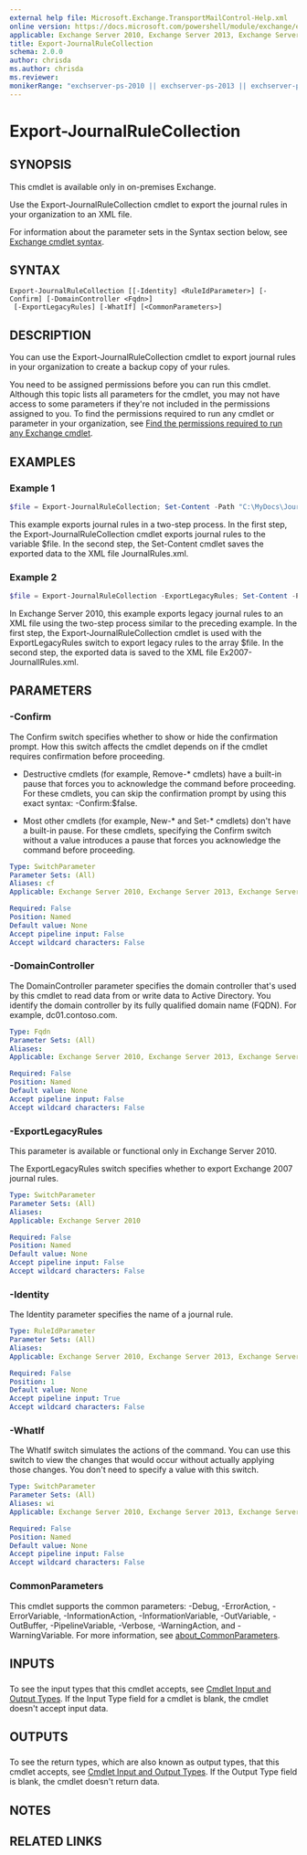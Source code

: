 ```yaml
---
external help file: Microsoft.Exchange.TransportMailControl-Help.xml
online version: https://docs.microsoft.com/powershell/module/exchange/export-journalrulecollection
applicable: Exchange Server 2010, Exchange Server 2013, Exchange Server 2016, Exchange Server 2019
title: Export-JournalRuleCollection
schema: 2.0.0
author: chrisda
ms.author: chrisda
ms.reviewer:
monikerRange: "exchserver-ps-2010 || exchserver-ps-2013 || exchserver-ps-2016 || exchserver-ps-2019"
---
```


# Export-JournalRuleCollection

## SYNOPSIS
This cmdlet is available only in on-premises Exchange.

Use the Export-JournalRuleCollection cmdlet to export the journal rules in your organization to an XML file.

For information about the parameter sets in the Syntax section below, see [Exchange cmdlet syntax](https://docs.microsoft.com/powershell/exchange/exchange-server/exchange-cmdlet-syntax).

## SYNTAX

```
Export-JournalRuleCollection [[-Identity] <RuleIdParameter>] [-Confirm] [-DomainController <Fqdn>]
 [-ExportLegacyRules] [-WhatIf] [<CommonParameters>]
```

## DESCRIPTION
You can use the Export-JournalRuleCollection cmdlet to export journal rules in your organization to create a backup copy of your rules.

You need to be assigned permissions before you can run this cmdlet. Although this topic lists all parameters for the cmdlet, you may not have access to some parameters if they're not included in the permissions assigned to you. To find the permissions required to run any cmdlet or parameter in your organization, see [Find the permissions required to run any Exchange cmdlet](https://docs.microsoft.com/powershell/exchange/exchange-server/find-exchange-cmdlet-permissions).

## EXAMPLES

### Example 1
```powershell
$file = Export-JournalRuleCollection; Set-Content -Path "C:\MyDocs\JournalRules.xml" -Value $file.FileData -Encoding Byte
```

This example exports journal rules in a two-step process. In the first step, the Export-JournalRuleCollection cmdlet exports journal rules to the variable $file. In the second step, the Set-Content cmdlet saves the exported data to the XML file JournalRules.xml.

### Example 2
```powershell
$file = Export-JournalRuleCollection -ExportLegacyRules; Set-Content -Path "C:\MyDocs\Ex2007-JournalRules.xml" -Value $file.FileData -Encoding Byte
```

In Exchange Server 2010, this example exports legacy journal rules to an XML file using the two-step process similar to the preceding example. In the first step, the Export-JournalRuleCollection cmdlet is used with the ExportLegacyRules switch to export legacy rules to the array $file. In the second step, the exported data is saved to the XML file Ex2007-JournallRules.xml.

## PARAMETERS

### -Confirm
The Confirm switch specifies whether to show or hide the confirmation prompt. How this switch affects the cmdlet depends on if the cmdlet requires confirmation before proceeding.

- Destructive cmdlets (for example, Remove-\* cmdlets) have a built-in pause that forces you to acknowledge the command before proceeding. For these cmdlets, you can skip the confirmation prompt by using this exact syntax: -Confirm:$false.

- Most other cmdlets (for example, New-\* and Set-\* cmdlets) don't have a built-in pause. For these cmdlets, specifying the Confirm switch without a value introduces a pause that forces you acknowledge the command before proceeding.

```yaml
Type: SwitchParameter
Parameter Sets: (All)
Aliases: cf
Applicable: Exchange Server 2010, Exchange Server 2013, Exchange Server 2016, Exchange Server 2019

Required: False
Position: Named
Default value: None
Accept pipeline input: False
Accept wildcard characters: False
```

### -DomainController
The DomainController parameter specifies the domain controller that's used by this cmdlet to read data from or write data to Active Directory. You identify the domain controller by its fully qualified domain name (FQDN). For example, dc01.contoso.com.

```yaml
Type: Fqdn
Parameter Sets: (All)
Aliases:
Applicable: Exchange Server 2010, Exchange Server 2013, Exchange Server 2016, Exchange Server 2019

Required: False
Position: Named
Default value: None
Accept pipeline input: False
Accept wildcard characters: False
```

### -ExportLegacyRules
This parameter is available or functional only in Exchange Server 2010.

The ExportLegacyRules switch specifies whether to export Exchange 2007 journal rules.

```yaml
Type: SwitchParameter
Parameter Sets: (All)
Aliases:
Applicable: Exchange Server 2010

Required: False
Position: Named
Default value: None
Accept pipeline input: False
Accept wildcard characters: False
```

### -Identity
The Identity parameter specifies the name of a journal rule.

```yaml
Type: RuleIdParameter
Parameter Sets: (All)
Aliases:
Applicable: Exchange Server 2010, Exchange Server 2013, Exchange Server 2016, Exchange Server 2019

Required: False
Position: 1
Default value: None
Accept pipeline input: True
Accept wildcard characters: False
```

### -WhatIf
The WhatIf switch simulates the actions of the command. You can use this switch to view the changes that would occur without actually applying those changes. You don't need to specify a value with this switch.

```yaml
Type: SwitchParameter
Parameter Sets: (All)
Aliases: wi
Applicable: Exchange Server 2010, Exchange Server 2013, Exchange Server 2016, Exchange Server 2019

Required: False
Position: Named
Default value: None
Accept pipeline input: False
Accept wildcard characters: False
```

### CommonParameters
This cmdlet supports the common parameters: -Debug, -ErrorAction, -ErrorVariable, -InformationAction, -InformationVariable, -OutVariable, -OutBuffer, -PipelineVariable, -Verbose, -WarningAction, and -WarningVariable. For more information, see [about_CommonParameters](https://go.microsoft.com/fwlink/p/?LinkID=113216).

## INPUTS

###  
To see the input types that this cmdlet accepts, see [Cmdlet Input and Output Types](https://go.microsoft.com/fwlink/p/?LinkId=616387). If the Input Type field for a cmdlet is blank, the cmdlet doesn't accept input data.

## OUTPUTS

###  
To see the return types, which are also known as output types, that this cmdlet accepts, see [Cmdlet Input and Output Types](https://go.microsoft.com/fwlink/p/?LinkId=616387). If the Output Type field is blank, the cmdlet doesn't return data.

## NOTES

## RELATED LINKS
